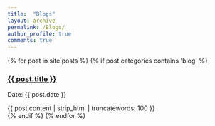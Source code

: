 ```yaml
---
title:  "Blogs"
layout: archive
permalink: /Blogs/
author_profile: true
comments: true
---
```


{% for post in site.posts %}
{% if post.categories contains 'blog' %}
<div class="post">
 <h3 class="title"><a href="{{ post.url }}">{{ post.title }}</a></h3>
 <p class="meta">Date: {{ post.date }}</p>
 <div class="entry">
  {{ post.content | strip_html | truncatewords: 100 }}
 </div>
</div>
{% endif %}
{% endfor %}